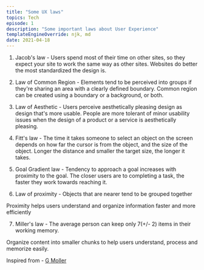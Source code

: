 ```yaml
---
title: "Some UX laws"
topics: Tech
episode: 1
description: "Some important laws about User Experience"
templateEngineOverride: njk, md
date: 2021-04-18
---
```


1. Jacob's law - Users spend most of their time on other sites, so they expect your site to work the same way as other sites. 
Websites do better the most standardized the design is.

2. Law of Common Region - Elements tend to be perceived into groups if they're sharing an area with a clearly defined boundary.
Common region can be created using a boundary or a background, or both.

3. Law of Aesthetic - Users perceive aesthetically pleasing design as design that's more usable. People are more tolerant of minor usability issues
when the design of a product or a service is aesthetically pleasing.

4. Fitt's law - The time it takes someone to select an object on the screen depends on how far the cursor is from the object, and the size of the object.
Longer the distance and smaller the target size, the longer it takes.

5. Goal Gradient law - Tendency to approach a goal increases with proximity to the goal.
The closer users are to completing a task, the faster they work towards reaching it.

6. Law of proximity - Objects that are nearer tend to be grouped together

Proximity helps users understand and organize information faster and more efficiently

7. Miller's law - The average person can keep only 7(+/- 2) items in their working memory.

Organize content into smaller chunks to help users understand, process and memorize easily.


Inspired from - [G Moller](https://twitter.com/_jmoller)